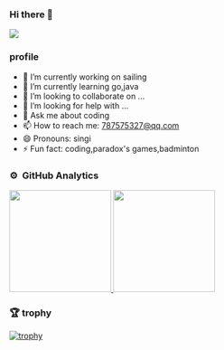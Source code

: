 ### Hi there 👋

![](https://komarev.com/ghpvc/?username=singi2016cn)

### profile

- 🔭 I’m currently working on sailing
- 🌱 I’m currently learning go,java
- 👯 I’m looking to collaborate on ...
- 🤔 I’m looking for help with ...
- 💬 Ask me about coding
- 📫 How to reach me: 787575327@qq.com
- 😄 Pronouns: singi
- ⚡ Fun fact: coding,paradox's games,badminton

### ⚙️ &nbsp;GitHub Analytics

<a href="https://github.com/singi2016cn">
  <img height="180em" src="https://github-readme-stats-eight-theta.vercel.app/api?username=singi2016cn&show_icons=true&theme=react&include_all_commits=true&count_private=true"/>
  <img height="180em" src="https://github-readme-stats-eight-theta.vercel.app/api/top-langs/?username=singi2016cn&layout=compact&langs_count=8&theme=react"/>
</a>

### :trophy: trophy

[![trophy](https://github-profile-trophy.vercel.app/?username=singi2016cn)](https://github.com/ryo-ma/github-profile-trophy)
